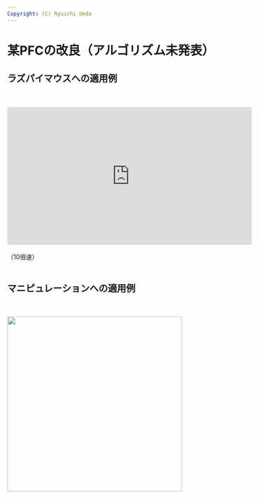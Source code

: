 ```yaml
---
Copyright: (C) Ryuichi Ueda
---
```



# 某PFCの改良（アルゴリズム未発表）
<h2>ラズパイマウスへの適用例</h2><br />
<br />
<iframe width="560" height="315" src="https://www.youtube.com/embed/qs7JUygUzyI" frameborder="0" allowfullscreen></iframe><br />
<br />
（10倍速）<br />
<br />
<h2>マニピュレーションへの適用例</h2><br />
<br />
<a href="arm.gif"><img src="arm.gif" alt="" width="400" height="400" class="aligncenter size-full wp-image-10040" /></a>
